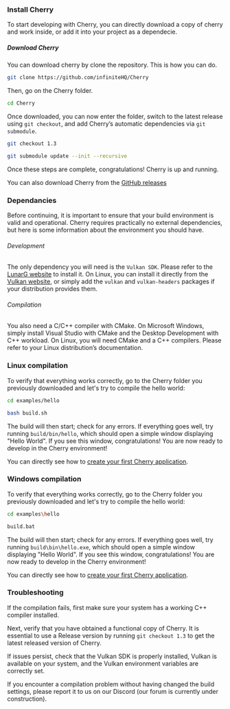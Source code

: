 ### Install Cherry
To start developing with Cherry, you can directly download a copy of cherry and work inside, or add it into your project as a dependecie.

##### Download Cherry

You can download cherry by clone the repository. This is how you can do.
``` bash
git clone https://github.com/infiniteHQ/Cherry
```

Then, go on the Cherry folder.
``` bash
cd Cherry
```

Once downloaded, you can now enter the folder, switch to the latest release using `git checkout`, and add Cherry’s automatic dependencies via `git submodule`.
``` bash
git checkout 1.3
``` 
``` bash
git submodule update --init --recursive
```

Once these steps are complete, congratulations! Cherry is up and running.

<banner type="note">You can also download Cherry from the [GitHub releases](https://github.com/infiniteHQ/Cherry/releases)</banner>

### Dependancies
Before continuing, it is important to ensure that your build environment is valid and operational. Cherry requires practically no external dependencies, but here is some information about the environment you should have.

###### Development
The only dependency you will need is the `Vulkan SDK`. Please refer to the [LunarG website](https://www.lunarg.com/vulkan-sdk/) to install it. On Linux, you can install it directly from the [Vulkan website](https://www.lunarg.com/vulkan-sdk/), or simply add the `vulkan` and `vulkan-headers` packages if your distribution provides them.

###### Compilation
You also need a C/C++ compiler with CMake. On Microsoft Windows, simply install Visual Studio with CMake and the Desktop Development with C++ workload. On Linux, you will need CMake and a C++ compilers. Please refer to your Linux distribution’s documentation.

### Linux compilation
To verify that everything works correctly, go to the Cherry folder you previously downloaded and let's try to compile the hello world:

```bash
cd examples/hello
```

```bash
bash build.sh
```

The build will then start; check for any errors. If everything goes well, try running `build/bin/hello`, which should open a simple window displaying "Hello World". If you see this window, congratulations! You are now ready to develop in the Cherry environment!

You can directly see how to [create your first Cherry application](https://i.n:content_name=introduction&page_name=create_first_app&section=all).

### Windows compilation
To verify that everything works correctly, go to the Cherry folder you previously downloaded and let's try to compile the hello world:

```bash
cd examples\hello
```
```bash
build.bat
```

The build will then start; check for any errors. If everything goes well, try running `build\bin\hello.exe`, which should open a simple window displaying "Hello World". If you see this window, congratulations! You are now ready to develop in the Cherry environment!

You can directly see how to [create your first Cherry application](https://i.n:content_name=introduction&page_name=create_first_app&section=all).

### Troubleshooting
If the compilation fails, first make sure your system has a working C++ compiler installed.

Next, verify that you have obtained a functional copy of Cherry. It is essential to use a Release version by running `git checkout 1.3` to get the latest released version of Cherry.

If issues persist, check that the Vulkan SDK is properly installed, Vulkan is available on your system, and the Vulkan environment variables are correctly set.

If you encounter a compilation problem without having changed the build settings, please report it to us on our Discord (our forum is currently under construction).